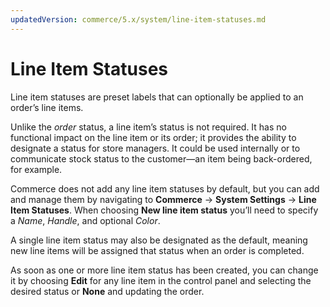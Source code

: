 ```yaml
---
updatedVersion: commerce/5.x/system/line-item-statuses.md
---
```


# Line Item Statuses

Line item statuses are preset labels that can optionally be applied to an order’s line items.

Unlike the *order* status, a line item’s status is not required. It has no functional impact on the line item or its order; it provides the ability to designate a status for store managers. It could be used internally or to communicate stock status to the customer—an item being back-ordered, for example.

Commerce does not add any line item statuses by default, but you can add and manage them by navigating to **Commerce** → **System Settings** → **Line Item Statuses**. When choosing **New line item status** you’ll need to specify a *Name*, *Handle*, and optional *Color*.

A single line item status may also be designated as the default, meaning new line items will be assigned that status when an order is completed.

As soon as one or more line item status has been created, you can change it by choosing **Edit** for any line item in the control panel and selecting the desired status or **None** and updating the order.
